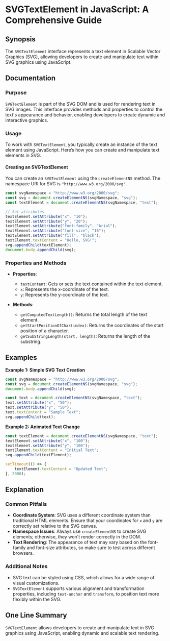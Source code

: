 <!--
Meta Description: # SVGTextElement in JavaScript: A Comprehensive Guide ## Synopsis The `SVGTextElement` interface represents a text element in Scalable Vector Graphics...
Meta Keywords: text, svg, textelement, setattribute, svgtextelement
-->

# SVGTextElement in JavaScript: A Comprehensive Guide

## Synopsis
The `SVGTextElement` interface represents a text element in Scalable Vector Graphics (SVG), allowing developers to create and manipulate text within SVG graphics using JavaScript.

## Documentation
### Purpose
`SVGTextElement` is part of the SVG DOM and is used for rendering text in SVG images. This interface provides methods and properties to control the text's appearance and behavior, enabling developers to create dynamic and interactive graphics.

### Usage
To work with `SVGTextElement`, you typically create an instance of the text element using JavaScript. Here’s how you can create and manipulate text elements in SVG.

#### Creating an SVGTextElement
You can create an `SVGTextElement` using the `createElementNS` method. The namespace URI for SVG is `"http://www.w3.org/2000/svg"`.

```javascript
const svgNamespace = "http://www.w3.org/2000/svg";
const svg = document.createElementNS(svgNamespace, "svg");
const textElement = document.createElementNS(svgNamespace, "text");

// Set attributes
textElement.setAttribute("x", "10");
textElement.setAttribute("y", "20");
textElement.setAttribute("font-family", "Arial");
textElement.setAttribute("font-size", "16");
textElement.setAttribute("fill", "black");
textElement.textContent = "Hello, SVG!";
svg.appendChild(textElement);
document.body.appendChild(svg);
```

### Properties and Methods
- **Properties**:
  - `textContent`: Gets or sets the text contained within the text element.
  - `x`: Represents the x-coordinate of the text.
  - `y`: Represents the y-coordinate of the text.
  
- **Methods**:
  - `getComputedTextLength()`: Returns the total length of the text element.
  - `getStartPositionOfChar(index)`: Returns the coordinates of the start position of a character.
  - `getSubStringLength(start, length)`: Returns the length of the substring.

## Examples
**Example 1: Simple SVG Text Creation**
```javascript
const svgNamespace = "http://www.w3.org/2000/svg";
const svg = document.createElementNS(svgNamespace, "svg");
document.body.appendChild(svg);

const text = document.createElementNS(svgNamespace, "text");
text.setAttribute("x", "50");
text.setAttribute("y", "50");
text.textContent = "Sample Text";
svg.appendChild(text);
```

**Example 2: Animated Text Change**
```javascript
const textElement = document.createElementNS(svgNamespace, "text");
textElement.setAttribute("x", "100");
textElement.setAttribute("y", "100");
textElement.textContent = "Initial Text";
svg.appendChild(textElement);

setTimeout(() => {
    textElement.textContent = "Updated Text";
}, 2000);
```

## Explanation
### Common Pitfalls
- **Coordinate System**: SVG uses a different coordinate system than traditional HTML elements. Ensure that your coordinates for `x` and `y` are correctly set relative to the SVG canvas.
- **Namespace Issues**: Always use `createElementNS` to create SVG elements; otherwise, they won't render correctly in the DOM.
- **Text Rendering**: The appearance of text may vary based on the font-family and font-size attributes, so make sure to test across different browsers.

### Additional Notes
- SVG text can be styled using CSS, which allows for a wide range of visual customizations.
- `SVGTextElement` supports various alignment and transformation properties, including `text-anchor` and `transform`, to position text more flexibly within the SVG.

## One Line Summary
`SVGTextElement` allows developers to create and manipulate text in SVG graphics using JavaScript, enabling dynamic and scalable text rendering.